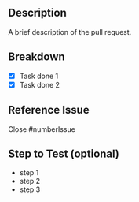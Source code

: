 ## Description
A brief description of the pull request.

## Breakdown
- [x] Task done 1
- [x] Task done 2

## Reference Issue
Close #numberIssue

## Step to Test (optional)
- step 1
- step 2
- step 3
